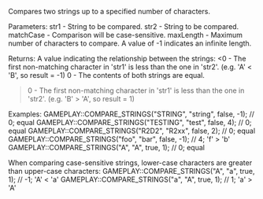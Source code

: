 Compares two strings up to a specified number of characters.

Parameters:
str1 - String to be compared.
str2 - String to be compared.
matchCase - Comparison will be case-sensitive.
maxLength - Maximum number of characters to compare. A value of -1 indicates an infinite length.

Returns:
A value indicating the relationship between the strings:
<0 - The first non-matching character in 'str1' is less than the one in 'str2'. (e.g. 'A' < 'B', so result = -1)
0 - The contents of both strings are equal.
>0 - The first non-matching character in 'str1' is less than the one in 'str2'. (e.g. 'B' > 'A', so result = 1)

Examples:
GAMEPLAY::COMPARE_STRINGS("STRING", "string", false, -1); // 0; equal
GAMEPLAY::COMPARE_STRINGS("TESTING", "test", false, 4); // 0; equal
GAMEPLAY::COMPARE_STRINGS("R2D2", "R2xx", false, 2); // 0; equal
GAMEPLAY::COMPARE_STRINGS("foo", "bar", false, -1); // 4; 'f' > 'b'
GAMEPLAY::COMPARE_STRINGS("A", "A", true, 1); // 0; equal

When comparing case-sensitive strings, lower-case characters are greater than upper-case characters:
GAMEPLAY::COMPARE_STRINGS("A", "a", true, 1); // -1; 'A' < 'a'
GAMEPLAY::COMPARE_STRINGS("a", "A", true, 1); // 1; 'a' > 'A'